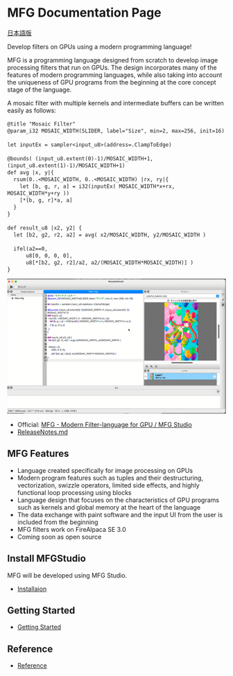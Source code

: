# MFG Documentation Page

[日本語版](../ja/README.md)

Develop filters on GPUs using a modern programming language!

MFG is a programming language designed from scratch to develop image processing filters that run on GPUs.
The design incorporates many of the features of modern programming languages, while also taking into account the uniqueness of GPU programs from the beginning at the core concept stage of the language.

A mosaic filter with multiple kernels and intermediate buffers can be written easily as follows:

```mfg
@title "Mosaic Filter"
@param_i32 MOSAIC_WIDTH(SLIDER, label="Size", min=2, max=256, init=16)

let inputEx = sampler<input_u8>(address=.ClampToEdge)

@bounds( (input_u8.extent(0)-1)/MOSAIC_WIDTH+1, (input_u8.extent(1)-1)/MOSAIC_WIDTH+1)
def avg |x, y|{
  rsum(0..<MOSAIC_WIDTH, 0..<MOSAIC_WIDTH) |rx, ry|{
    let [b, g, r, a] = i32(inputEx( MOSAIC_WIDTH*x+rx, MOSAIC_WIDTH*y+ry ))
    [*[b, g, r]*a, a]
  }
}

def result_u8 |x2, y2| {
  let [b2, g2, r2, a2] = avg( x2/MOSAIC_WIDTH, y2/MOSAIC_WIDTH )

  ifel(a2==0,
      u8[0, 0, 0, 0],
      u8[*[b2, g2, r2]/a2, a2/(MOSAIC_WIDTH*MOSAIC_WIDTH)] )
}
```

![Mosaic demo gif](imgs/mosaic_demo.gif)

- Official: [MFG - Modern Filter-language for GPU / MFG Studio](https://modernfilterlanguageforgpu.org/)
- [ReleaseNotes.md](ReleaseNotes.md)

## MFG Features

- Language created specifically for image processing on GPUs
- Modern program features such as tuples and their destructuring, vectorization, swizzle operators, limited side effects, and highly functional loop processing using blocks
- Language design that focuses on the characteristics of GPU programs such as kernels and global memory at the heart of the language
- The data exchange with paint software and the input UI from the user is included from the beginning
- MFG filters work on FireAlpaca SE 3.0
- Coming soon as open source

## Install MFGStudio

MFG will be developed using MFG Studio.

- [Installaion](Installation.md)

## Getting Started

- [Getting Started](GettingStarted/README.md)

## Reference

- [Reference](Reference/README.md)

